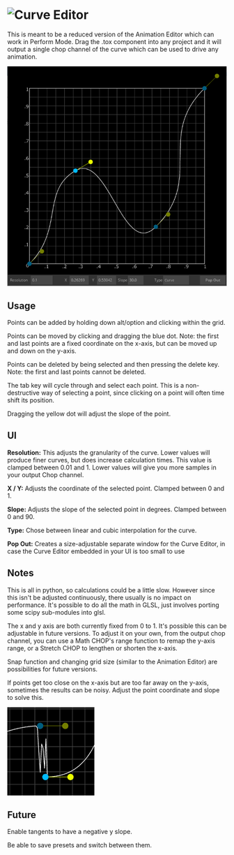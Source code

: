# ![Curve Editor](https://vimeo.com/375371794)

This is meant to be a reduced version of the Animation Editor which can work in Perform Mode. Drag the .tox component into any project and it will output a single chop channel of the curve which can be used to drive any animation.

![ui](/Source/img/ui.PNG)

## Usage

Points can be added by holding down alt/option and clicking within the grid.

Points can be moved by clicking and dragging the blue dot. Note: the first and last points are a fixed coordinate on the x-axis, but can be moved up and down on the y-axis.

Points can be deleted by being selected and then pressing the delete key. Note: the first and last points cannot be deleted.

The tab key will cycle through and select each point. This is a non-destructive way of selecting a point, since clicking on a point will often time shift its position.

Dragging the yellow dot will adjust the slope of the point.

## UI
**Resolution:** This adjusts the granularity of the curve. Lower values will produce finer curves, but does increase calculation times. This value is clamped between 0.01 and 1. Lower values will give you more samples in your output Chop channel.

**X / Y:** Adjusts the coordinate of the selected point. Clamped between 0 and 1.

**Slope:** Adjusts the slope of the selected point in degrees. Clamped between 0 and 90.

**Type:** Chose between linear and cubic interpolation for the curve.

**Pop Out:** Creates a size-adjustable separate window for the Curve Editor, in case the Curve Editor embedded in your UI is too small to use

## Notes
This is all in python, so calculations could be a little slow. However since this isn't be adjusted continuously, there usually is no impact on performance. It's possible to do all the math in GLSL, just involves porting some scipy sub-modules into glsl.

The x and y axis are both currently fixed from 0 to 1. It's possible this can be adjustable in future versions. To adjust it on your own, from the output chop channel, you can use a Math CHOP's range function to remap the y-axis range, or a Stretch CHOP to lengthen or shorten the x-axis.

Snap function and changing grid size (similar to the Animation Editor) are possibilities for future versions.

If points get too close on the x-axis but are too far away on the y-axis, sometimes the results can be noisy. Adjust the point coordinate and slope to solve this.

![ui](/Source/img/error.PNG)

## Future

Enable tangents to have a negative y slope.

Be able to save presets and switch between them.
